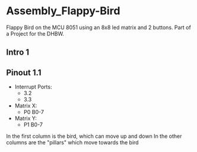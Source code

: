 # Assembly_Flappy-Bird
Flappy Bird on the MCU 8051 using an 8x8 led matrix and 2 buttons. Part of a Project for the DHBW.

## Intro 1

## Pinout 1.1
- Interrupt Ports:
    - 3.2
    - 3.3
- Matrix X:
    - P0 B0-7
- Matrix Y:
    - P1 B0-7


In the first column is the bird, which can move up and down
In the other columns are the "pillars" which move towards the bird
